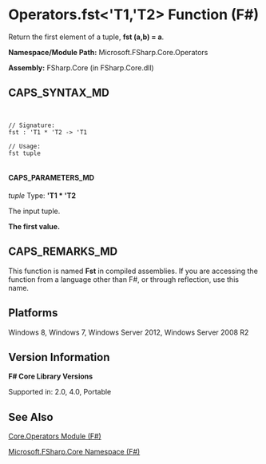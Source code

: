 # Operators.fst<'T1,'T2> Function (F#)

Return the first element of a tuple, **fst (a,b) = a**.

**Namespace/Module Path:** Microsoft.FSharp.Core.Operators

**Assembly:** FSharp.Core (in FSharp.Core.dll)


## CAPS_SYNTAX_MD



```


// Signature:
fst : 'T1 * 'T2 -> 'T1

// Usage:
fst tuple


```



#### CAPS_PARAMETERS_MD
*tuple*
Type: **'T1 &#42; 'T2**


The input tuple.



**The first value.**
## CAPS_REMARKS_MD
This function is named **Fst** in compiled assemblies. If you are accessing the function from a language other than F#, or through reflection, use this name.


## Platforms
Windows 8, Windows 7, Windows Server 2012, Windows Server 2008 R2


## Version Information
**F# Core Library Versions**

Supported in: 2.0, 4.0, Portable




## See Also
[Core.Operators Module &#40;F&#35;&#41;](Core.Operators+Module+%28F%23%29.md)

[Microsoft.FSharp.Core Namespace &#40;F&#35;&#41;](Microsoft.FSharp.Core+Namespace+%28F%23%29.md)

